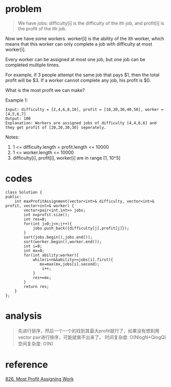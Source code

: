 # problem
>We have jobs: difficulty[i] is the difficulty of the ith job, and profit[i] is the profit of the ith job. 

Now we have some workers. worker[i] is the ability of the ith worker, which means that this worker can only complete a job with difficulty at most worker[i]. 

Every worker can be assigned at most one job, but one job can be completed multiple times.

For example, if 3 people attempt the same job that pays $1, then the total profit will be $3.  If a worker cannot complete any job, his profit is $0.

What is the most profit we can make?

Example 1:
```
Input: difficulty = [2,4,6,8,10], profit = [10,20,30,40,50], worker = [4,5,6,7]
Output: 100 
Explanation: Workers are assigned jobs of difficulty [4,4,6,6] and they get profit of [20,20,30,30] seperately.
```
Notes:

1. 1 <= difficulty.length = profit.length <= 10000
2. 1 <= worker.length <= 10000
3. difficulty[i], profit[i], worker[i]  are in range [1, 10^5]

# codes
```
class Solution {
public:
    int maxProfitAssignment(vector<int>& difficulty, vector<int>& profit, vector<int>& worker) {
        vector<pair<int,int>> jobs;
        int n=profit.size();
        int res=0;
        for(int j=0;j<n;j++){
            jobs.push_back({difficulty[j],profit[j]});
        }
        sort(jobs.begin(),jobs.end());
        sort(worker.begin(),worker.end());
        int i=0;
        int mx=0;
        for(int ability:worker){
            while(i<n&&ability>=jobs[i].first){
               mx=max(mx,jobs[i].second);
                i++;
            }
            res+=mx;
        }
        return res;
    }
};
```

# analysis
>先进行排序，然后一个一个的找到其最大profit就行了，如果没有想到用vector pair进行排序，可能就做不出来了。
时间复杂度: O(NlogN+QlogQ)
空间复杂度: O(N)

# reference
[826. Most Profit Assigning Work][1]

[1]: https://leetcode.com/problems/most-profit-assigning-work/discuss/127031/C++JavaPython-Sort-and-Two-pointer